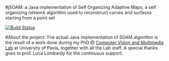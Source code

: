#jSOAM: 
a Java implementation of Self Organizing Adaptive Maps, a self organizing network algorithm used to reconstruct curves and surfaces starting from a point set

[![Build Status](https://travis-ci.org/aletheia/jSOAM.png?branch=master)](http://travis-ci.org/aletheia/jSOAM)



#About the project:
The actual Java implementation of SOAM algorithm is the result of a work done during my PhD @ <a href="http://vision.unipv.it">Computer Vision and Multimedia Lab</a> at University of Pavia, together with all the Lab staff. A special thanks goes to prof. Luca Lombardy for the continuous support.</br>

